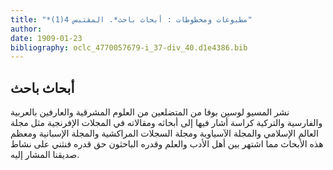 ```yaml
---
title: "*مطبوعات ومخطوطات : أبحاث باحث*. المقتبس 4(1)"
author: 
date: 1909-01-23
bibliography: oclc_4770057679-i_37-div_40.d1e4386.bib
---
```




##  أبحاث باحث 


 نشر  المسيو  لوسين  بوفا  من المتضلعين من العلوم المشرقية والعارفين بالعربية والفارسية والتركية كراسة أشار فيها إلى أبحاثه ومقالاته في المجلات الإفرنجية مثل مجلة العالم الإسلامي والمجلة الآسياوية ومجلة السجلات المراكشية والمجلة الإسبانية ومعظم هذه الأبحاث مما اشتهر بين أهل الأدب والعلم وقدره الباحثون حق قدره فنثني على نشاط صديقنا المشار إليه. 
